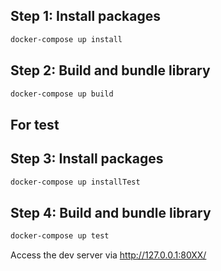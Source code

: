## Step 1: Install packages
```sh
docker-compose up install
```
## Step 2: Build and bundle library
```sh
docker-compose up build
```

## For test
## Step 3: Install packages
```sh
docker-compose up installTest
```

## Step 4: Build and bundle library
```sh
docker-compose up test
```

Access the dev server via http://127.0.0.1:80XX/